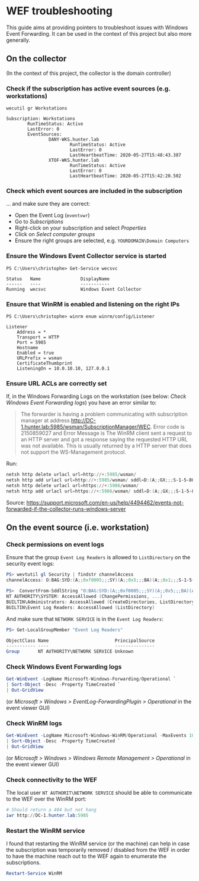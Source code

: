 # WEF troubleshooting

This guide aims at providing pointers to troubleshoot issues with Windows Event Forwarding. It can be used in the context of this project but also more generally.

## On the collector

(In the context of this project, the collector is the domain controller)

### Check if the subscription has active event sources (e.g. workstations)

```
wecutil gr Workstations

Subscription: Workstations
        RunTimeStatus: Active
        LastError: 0
        EventSources:
                DANY-WKS.hunter.lab
                        RunTimeStatus: Active
                        LastError: 0
                        LastHeartbeatTime: 2020-05-27T15:48:43.387
                XTOF-WKS.hunter.lab
                        RunTimeStatus: Active
                        LastError: 0
                        LastHeartbeatTime: 2020-05-27T15:42:20.502
```

### Check which event sources are included in the subscription

... and make sure they are correct:
- Open the Event Log (`eventvwr`)
- Go to *Subscriptions*
- Right-click on your subscription and select *Properties*
- Click on *Select computer groups*
- Ensure the right groups are selected, e.g. `YOURDOMAIN\Domain Computers`

### Ensure the Windows Event Collector service is started

```
PS C:\Users\christophe> Get-Service wecsvc

Status   Name               DisplayName
------   ----               -----------
Running  wecsvc             Windows Event Collector
```

### Ensure that WinRM is enabled and listening on the right IPs

```
PS C:\Users\christophe> winrm enum winrm/config/Listener

Listener
    Address = *
    Transport = HTTP
    Port = 5985
    Hostname
    Enabled = true
    URLPrefix = wsman
    CertificateThumbprint
    ListeningOn = 10.0.10.10, 127.0.0.1
```

### Ensure URL ACLs are correctly set

If, in the Windows Forwarding Logs on the workstation (see below: *Check Windows Event Forwarding logs*) you have an error similar to:

> The forwarder is having a problem communicating with subscription manager at address http://DC-1.hunter.lab:5985/wsman/SubscriptionManager/WEC. Error code is 2150859027 and Error Message is The WinRM client sent a request to an HTTP server and got a response saying the requested HTTP URL was not available. This is usually returned by a HTTP server that does not support the WS-Management protocol.

Run:

```powershell
netsh http delete urlacl url=http://+:5985/wsman/ 
netsh http add urlacl url=http://+:5985/wsman/ sddl=D:(A;;GX;;;S-1-5-80-569256582-2953403351-2909559716-1301513147-412116970)(A;;GX;;;S-1-5-80-4059739203-877974739-1245631912-527174227-2996563517)
netsh http delete urlacl url=https://+:5986/wsman/
netsh http add urlacl url=https://+:5986/wsman/ sddl=D:(A;;GX;;;S-1-5-80-569256582-2953403351-2909559716-1301513147-412116970)(A;;GX;;;S-1-5-80-4059739203-877974739-1245631912-527174227-2996563517)
```

Source: https://support.microsoft.com/en-us/help/4494462/events-not-forwarded-if-the-collector-runs-windows-server

## On the event source (i.e. workstation)

### Check permissions on event logs

Ensure that the group `Event Log Readers` is allowed to `ListDirectory` on the security event logs:

```powershell
PS> wevtutil gl Security | findstr channelAccess
channelAccess: O:BAG:SYD:(A;;0xf0005;;;SY)(A;;0x5;;;BA)(A;;0x1;;;S-1-5-32-573)

PS>  ConvertFrom-SddlString "O:BAG:SYD:(A;;0xf0005;;;SY)(A;;0x5;;;BA)(A;;0x1;;;S-1-5-32-573)" | Select -ExpandProperty DiscretionaryAcl
NT AUTHORITY\SYSTEM: AccessAllowed (ChangePermissions, ...)
BUILTIN\Administrators: AccessAllowed (CreateDirectories, ListDirectory)
BUILTIN\Event Log Readers: AccessAllowed (ListDirectory)
```

And make sure that `NETWORK SERVICE` is in the `Event Log Readers`:

```powershell
PS> Get-LocalGroupMember "Event Log Readers"

ObjectClass Name                         PrincipalSource
----------- ----                         ---------------
Group       NT AUTHORITY\NETWORK SERVICE Unknown
```

### Check Windows Event Forwarding logs

```powershell
Get-WinEvent -LogName Microsoft-Windows-Forwarding/Operational `
| Sort-Object -Desc -Property TimeCreated `
| Out-GridView
```

(or *Microsoft > Windows > EventLog-ForwardingPlugin > Operational* in the event viewer GUI)

### Check WinRM logs

```powershell
Get-WinEvent -LogName Microsoft-Windows-WinRM/Operational -MaxEvents 100 `
| Sort-Object -Desc -Property TimeCreated `
| Out-GridView
```

(or *Microsoft > Windows > Windows Remote Management > Operational* in the event viewer GUI)

### Check connectivity to the WEF

The local user `NT AUTHORIT\NETWORK SERVICE` should be able to communicate to the WEF over the WinRM port:

```powershell
# Should return a 404 but not hang
iwr http://DC-1.hunter.lab:5985
```

### Restart the WinRM service

I found that restarting the WinRM service (or the machine) can help in case the subscription was temporarily removed / disabled from the WEF in order to have the machine reach out to the WEF again to enumerate the subscriptions.

```powershell
Restart-Service WinRM
```
